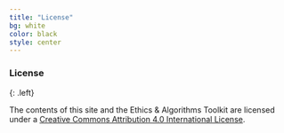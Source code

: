 ```yaml
---
title: "License"
bg: white
color: black
style: center
---
```


### License
{: .left}

The contents of this site and the Ethics & Algorithms Toolkit are licensed under a [Creative Commons Attribution 4.0 International License](https://creativecommons.org/licenses/by/4.0/).
